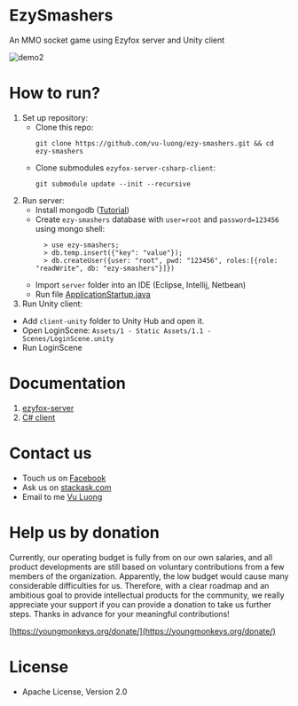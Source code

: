 # EzySmashers

An MMO socket game using Ezyfox server and Unity client

![demo2](https://user-images.githubusercontent.com/8142030/138592739-6fa73afd-69a0-492e-82f0-d1917506e1d9.gif)

# How to run?

1. Set up repository:
    - Clone this repo:
      ```
      git clone https://github.com/vu-luong/ezy-smashers.git && cd ezy-smashers
      ````
    - Clone submodules `ezyfox-server-csharp-client`:
      ```
      git submodule update --init --recursive
      ```
2. Run server:
    - Install mongodb ([Tutorial](https://docs.mongodb.com/manual/administration/install-community/))
    - Create `ezy-smashers` database with `user=root` and `password=123456` using mongo shell:
      ```
        > use ezy-smashers;
        > db.temp.insert({"key": "value"});
        > db.createUser({user: "root", pwd: "123456", roles:[{role: "readWrite", db: "ezy-smashers"}]})
      ```
    - Import ```server``` folder into an IDE (Eclipse, Intellij, Netbean)
    - Run file [ApplicationStartup.java](https://github.com/vu-luong/ezy-smashers/blob/master/server/EzySmashers-startup/src/main/java/org/youngmonkeys/ezysmashers/ApplicationStartup.java)
3. Run Unity client:
  - Add ```client-unity``` folder to Unity Hub and open it.
  - Open LoginScene: `Assets/1 - Static Assets/1.1 - Scenes/LoginScene.unity`
  - Run LoginScene

# Documentation

1. [ezyfox-server](https://youngmonkeys.org/project/ezyfox-sever/)
2. [C# client](https://github.com/youngmonkeys/ezyfox-server-csharp-client)

# Contact us

- Touch us on [Facebook](https://www.facebook.com/youngmonkeys.org)
- Ask us on [stackask.com](https://stackask.com)
- Email to me [Vu Luong](mailto:vubinhcht@gmail.com)

# Help us by donation

Currently, our operating budget is fully from on our own salaries, and all product developments are still based on voluntary contributions from a few members of the organization. Apparently, the low budget would cause many considerable difficulties for us. Therefore, with a clear roadmap and an ambitious goal to provide intellectual products for the community, we really appreciate your support if you can provide a donation to take us further steps. Thanks in advance for your meaningful contributions!

[https://youngmonkeys.org/donate/](https://youngmonkeys.org/donate/)

# License

- Apache License, Version 2.0
